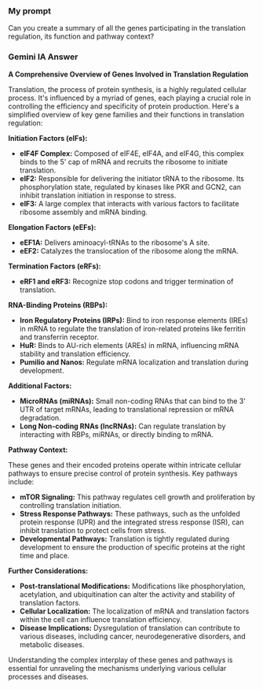 ### My prompt
Can you create a summary of all the genes participating in the translation regulation, its function and pathway context?

### Gemini IA Answer

**A Comprehensive Overview of Genes Involved in Translation Regulation**

Translation, the process of protein synthesis, is a highly regulated cellular process. It's influenced by a myriad of genes, each playing a crucial role in controlling the efficiency and specificity of protein production. Here's a simplified overview of key gene families and their functions in translation regulation:

**Initiation Factors (eIFs):**

- **eIF4F Complex:** Composed of eIF4E, eIF4A, and eIF4G, this complex binds to the 5' cap of mRNA and recruits the ribosome to initiate translation.
- **eIF2:** Responsible for delivering the initiator tRNA to the ribosome. Its phosphorylation state, regulated by kinases like PKR and GCN2, can inhibit translation initiation in response to stress.
- **eIF3:** A large complex that interacts with various factors to facilitate ribosome assembly and mRNA binding.

**Elongation Factors (eEFs):**

- **eEF1A:** Delivers aminoacyl-tRNAs to the ribosome's A site.
- **eEF2:** Catalyzes the translocation of the ribosome along the mRNA.

**Termination Factors (eRFs):**

- **eRF1 and eRF3:** Recognize stop codons and trigger termination of translation.

**RNA-Binding Proteins (RBPs):**

- **Iron Regulatory Proteins (IRPs):** Bind to iron response elements (IREs) in mRNA to regulate the translation of iron-related proteins like ferritin and transferrin receptor.
- **HuR:** Binds to AU-rich elements (AREs) in mRNA, influencing mRNA stability and translation efficiency.
- **Pumilio and Nanos:** Regulate mRNA localization and translation during development.

**Additional Factors:**

- **MicroRNAs (miRNAs):** Small non-coding RNAs that can bind to the 3' UTR of target mRNAs, leading to translational repression or mRNA degradation.
- **Long Non-coding RNAs (lncRNAs):** Can regulate translation by interacting with RBPs, miRNAs, or directly binding to mRNA.

**Pathway Context:**

These genes and their encoded proteins operate within intricate cellular pathways to ensure precise control of protein synthesis. Key pathways include:

- **mTOR Signaling:** This pathway regulates cell growth and proliferation by controlling translation initiation.
- **Stress Response Pathways:** These pathways, such as the unfolded protein response (UPR) and the integrated stress response (ISR), can inhibit translation to protect cells from stress.
- **Developmental Pathways:** Translation is tightly regulated during development to ensure the production of specific proteins at the right time and place.

**Further Considerations:**

- **Post-translational Modifications:** Modifications like phosphorylation, acetylation, and ubiquitination can alter the activity and stability of translation factors.
- **Cellular Localization:** The localization of mRNA and translation factors within the cell can influence translation efficiency.
- **Disease Implications:** Dysregulation of translation can contribute to various diseases, including cancer, neurodegenerative disorders, and metabolic diseases.

Understanding the complex interplay of these genes and pathways is essential for unraveling the mechanisms underlying various cellular processes and diseases.